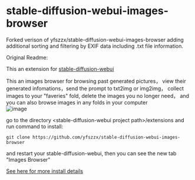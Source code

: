 # stable-diffusion-webui-images-browser

Forked verison of yfszzx/stable-diffusion-webui-images-browser adding additional sorting and filtering by EXIF data including .txt file information.

Original Readme:

This an extension for [stable-diffusion-webui](https://github.com/AUTOMATIC1111/stable-diffusion-webui)

This an images browser for browsing past generated pictures， view their generated infomations，send the prompt to txt2img or img2img， collect images to your "faveries" fold, delete the images you no longer need， and you can also browse images in any folds in your computer  
![image](https://s6.jpg.cm/2022/10/24/PJjuZt.png)

go to the directory \<stable-diffusion-webui project path\>/extensions and run command to install:

`git clone https://github.com/yfszzx/stable-diffusion-webui-images-browser `

and restart your stable-diffusion-webui, then you can see the new tab "Images Browser"

[See here for more install details](https://github.com/AUTOMATIC1111/stable-diffusion-webui/wiki/Extensions)
